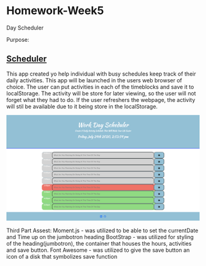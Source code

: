 # Homework-Week5
Day Scheduler

Purpose:
<h2><a href='https://kamara-moses.github.io/Activity-Scheduler/'>Scheduler</a></h2>

This app created yo help individual with busy schedules keep track of their daily activities.
This app will be launched in the users web browser of choice. 
The user can put activities in each of the timeblocks and save it to localStorage.
The activity will be store for later viewing, so the user will not forget what they had to do.
If the user refreshers the webpage, the activity will stil be available due to it being store in the localStorage.

<img src='image/Work Day Scheduler.png' alt='Daily Activity Scheduler Application'>

Third Part Assest:
Moment.js - was utilized to be able to set the currentDate and Time up on the jumbotron heading
BootStrap - was utilized for styling of the heading(jumbotron), the container that houses the hours, activities and save button.
Font Awesome - was utilized to give the save button an icon of a disk that symbolizes save function